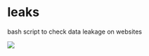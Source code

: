 # leaks
bash script to check data leakage on websites


<img src="https://github.com/emrekybs/Expulso/blob/master/1.PNG">
